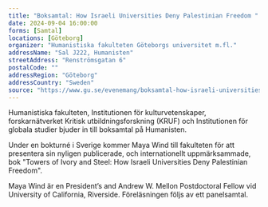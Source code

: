 ```yaml
---
title: "Boksamtal: How Israeli Universities Deny Palestinian Freedom "
date: 2024-09-04 16:00:00
forms: [Samtal]
locations: [Göteborg]
organizer: "Humanistiska fakulteten Göteborgs universitet m.fl."
addressName: "Sal J222, Humanisten"
streetAddress: "Renströmsgatan 6"
postalCode: ""
addressRegion: "Göteborg"
addressCountry: "Sweden"
source: "https://www.gu.se/evenemang/boksamtal-how-israeli-universities-deny-palestinian-freedom"
---
```

Humanistiska fakulteten, Institutionen för kulturvetenskaper, forskarnätverket Kritisk utbildningsforskning (KRUF) och Institutionen för globala studier bjuder in till boksamtal på Humanisten. 

Under en bokturné i Sverige kommer Maya Wind till fakulteten för att presentera sin nyligen publicerade, och internationellt uppmärksammade, bok "Towers of Ivory and Steel: How Israeli Universities Deny Palestinian Freedom". 

Maya Wind är en President’s and Andrew W. Mellon Postdoctoral Fellow vid University of California, Riverside. Föreläsningen följs av ett panelsamtal. 